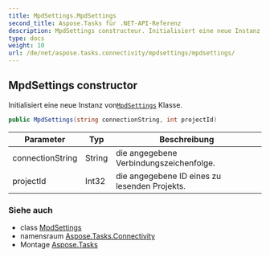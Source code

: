 ```yaml
---
title: MpdSettings.MpdSettings
second_title: Aspose.Tasks für .NET-API-Referenz
description: MpdSettings constructeur. Initialisiert eine neue Instanz vonMpdSettings Klasse.
type: docs
weight: 10
url: /de/net/aspose.tasks.connectivity/mpdsettings/mpdsettings/
---
```

## MpdSettings constructor

Initialisiert eine neue Instanz von[`MpdSettings`](../) Klasse.

```csharp
public MpdSettings(string connectionString, int projectId)
```

| Parameter | Typ | Beschreibung |
| --- | --- | --- |
| connectionString | String | die angegebene Verbindungszeichenfolge. |
| projectId | Int32 | die angegebene ID eines zu lesenden Projekts. |

### Siehe auch

* class [MpdSettings](../)
* namensraum [Aspose.Tasks.Connectivity](../../mpdsettings/)
* Montage [Aspose.Tasks](../../../)


